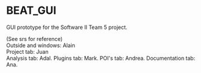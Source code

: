 # BEAT_GUI
GUI prototype for the Software II Team 5 project.

(See srs for reference)<br>
Outside and windows: Alain<br>
Project tab: Juan<br>
Analysis tab: Adal.
Plugins tab: Mark.
POI's tab: Andrea.
Documentation tab: Ana.
